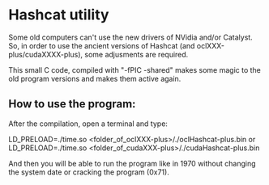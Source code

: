 # Hashcat utility

Some old computers can't use the new drivers of NVidia and/or Catalyst.
So, in order to use the ancient versions of Hashcat (and oclXXX-plus/cudaXXXX-plus),
some adjusments are required.

This small C code, compiled with "-fPIC -shared" makes some magic to the old
program versions and makes them active again.

## How to use the program:

After the compilation, open a terminal and type:

LD_PRELOAD=./time.so <folder_of_oclXXX-plus>/./oclHashcat-plus.bin
or
LD_PRELOAD=./time.so <folder_of_cudaXXX-plus>/./cudaHashcat-plus.bin

And then you will be able to run the program like in 1970 without changing the system date or
cracking the program (0x71).
